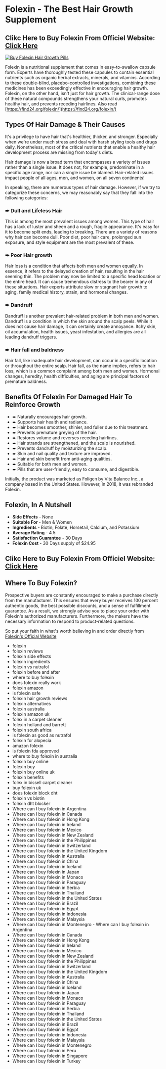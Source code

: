 # Folexin - The Best Hair Growth Supplement

## Clikc Here to Buy Folexin From Officiel Website: [Click Here](https://htm211.com/track.php?c=cmlkPTgwNzUzOCZhaWQ9NTUzNTgwMTQ)

<p><a href="https://htm211.com/track.php?c=cmlkPTgwNzUzOCZhaWQ9NTUzNTgwMTQ"><img src="https://find24.org/wp-content/uploads/2022/05/folexin_bottles-1000x600.webp" alt="Buy Folexin Hair Growth Pills" /></a></p>

Folexin is a nutritional supplement that comes in easy-to-swallow capsule form. Experts have thoroughly tested these capsules to contain essential nutrients such as organic herbal extracts, minerals, and vitamins. According to these double-blind, placebo-controlled investigations, combining these medicines has been exceedingly effective in encouraging hair growth.
Folexin, on the other hand, isn't just for hair growth. The clinical-range dose of these natural compounds strengthens your natural curls, promotes healthy hair, and prevents receding hairlines. Also read [https://find24.org/folexin/](https://find24.org/folexin/)

## Types Of Hair Damage & Their Causes
It's a privilege to have hair that's healthier, thicker, and stronger. Especially when we're under much stress and deal with harsh styling tools and drugs daily. Nonetheless, most of the critical nutrients that enable a healthy hair development process are missing from today's diets.

Hair damage is now a broad term that encompasses a variety of issues rather than a single issue. It does not, for example, predominate in a specific age range, nor can a single issue be blamed. Hair-related issues impact people of all ages, men, and women, on all seven continents!

In speaking, there are numerous types of hair damage. However, if we try to categorize these concerns, we may reasonably say that they fall into the following categories:

### ➨  Dull and Lifeless Hair
This is among the most prevalent issues among women. This type of hair has a lack of luster and sheen and a rough, fragile appearance. It's easy for it to become split ends, leading to breaking. There are a variety of reasons why hair can become dull. Poor diet, poor hair care, prolonged sun exposure, and style equipment are the most prevalent of these.

### ➨  Poor Hair growth
Hair loss is a condition that affects both men and women equally. In essence, it refers to the delayed creation of hair, resulting in the hair seeming thin. The problem may now be limited to a specific head location or the entire head. It can cause tremendous distress to the bearer in any of these situations. Hair experts attribute slow or stagnant hair growth to aging, family medical history, strain, and hormonal changes.

### ➨  Dandruff
Dandruff is another prevalent hair-related problem in both men and women. Dandruff is a condition in which the skin around the scalp peels. While it does not cause hair damage, it can certainly create annoyance. Itchy skin, oil accumulation, health issues, yeast infestation, and allergies are all leading dandruff triggers.

### ➨  Hair fall and baldness
Hair fall, like inadequate hair development, can occur in a specific location or throughout the entire scalp. Hair fall, as the name implies, refers to hair loss, which is a common complaint among both men and women. Hormonal changes, heredity, health difficulties, and aging are principal factors of premature baldness.

## Benefits Of Folexin For Damaged Hair To Reinforce Growth
- ➨  Naturally encourages hair growth.
- ➨  Supports hair health and radiance.
- ➨  Hair becomes smoother, shinier, and fuller due to this treatment.
- ➨  Prevents premature greying of the hair.
- ➨  Restores volume and reverses receding hairlines.
- ➨  Hair strands are strengthened, and the scalp is nourished.
- ➨  Prevents dandruff by moisturizing the scalp.
- ➨  Skin and nail quality and texture are improved.
- ➨  Hair and skin benefit from anti-aging qualities.
- ➨  Suitable for both men and women.
- ➨  Pills that are user-friendly, easy to consume, and digestible.

Initially, the product was marketed as Foligen by Vita Balance Inc., a company based in the United States. However, in 2018, it was rebranded Folexin.

## Folexin, In A Nutshell
- **Side Effects** - None
- **Suitable For** - Men & Women
- **Ingredients** - Biotin, Folate, Horsetail, Calcium, and Potassium
- **Average Rating** - 4.5
- **Satisfaction Guarantee** - 30 Days 
- **Folexin Cost** - 30 Days supply of $24.95

## Clikc Here to Buy Folexin From Officiel Website: [Click Here](https://htm211.com/track.php?c=cmlkPTgwNzUzOCZhaWQ9NTUzNTgwMTQ)

## Where To Buy Folexin?
Prospective buyers are constantly encouraged to make a purchase directly from the manufacturer. This ensures that every buyer receives 100 percent authentic goods, the best possible discounts, and a sense of fulfillment guarantee. As a result, we strongly advise you to place your order with Folexin's authorized manufacturers. Furthermore, the makers have the necessary information to respond to product-related questions.

So put your faith in what's worth believing in and order directly from [Folexin's Official Website](https://htm211.com/track.php?c=cmlkPTgwNzUzOCZhaWQ9NTUzNTgwMTQ)

- folexin
- folexin reviews
- folexin side effects
- folexin ingredients
- folexin vs nutrafol
- folexin before and after
- where to buy folexin
- does folexin really work
- folexin amazon
- is folexin safe
- folexin hair growth reviews
- folexin alternatives
- folexin australia
- folexin amazon uk
- folex in a carpet cleaner
- folexin holland and barrett
- folexin south africa
- is folexin as good as nutrafol
- folexin for alopecia
- amazon folexin
- is folexin fda approved
- where to buy folexin in australia
- folexin buy online
- folexin buy
- folexin buy online uk
- folexin benefits
- folex in bissell carpet cleaner
- buy folexin uk
- does folexin block dht
- folexin vs biotin
- folexin dht blocker
- Where can I buy folexin in Argentina 
- Where can I buy folexin in Canada
- Where can I buy folexin in Hong Kong
- Where can I buy folexin in Ireland
- Where can I buy folexin in Mexico
- Where can I buy folexin in New Zealand
- Where can I buy folexin in the Philippines
- Where can I buy folexin in Switzerland
- Where can I buy folexin in the United Kingdom
- Where can I buy folexin in Australia
- Where can I buy folexin in China
- Where can I buy folexin in Iceland
- Where can I buy folexin in Japan
- Where can I buy folexin in Monaco
- Where can I buy folexin in Paraguay
- Where can I buy folexin in Serbia
- Where can I buy folexin in Thailand
- Where can I buy folexin in the United States
- Where can I buy folexin in Brazil
- Where can I buy folexin in Egypt
- Where can I buy folexin in Indonesia
- Where can I buy folexin in Malaysia
- Where can I buy folexin in Montenegro - Where can I buy folexin in Argentina
- Where can I buy folexin in Canada
- Where can I buy folexin in Hong Kong
- Where can I buy folexin in Ireland
- Where can I buy folexin in Mexico
- Where can I buy folexin in New Zealand
- Where can I buy folexin in the Philippines
- Where can I buy folexin in Switzerland 
- Where can I buy folexin in the United Kingdom
- Where can I buy folexin in Australia 
- Where can I buy folexin in China 
- Where can I buy folexin in Iceland
- Where can I buy folexin in Japan 
- Where can I buy folexin in Monaco
- Where can I buy folexin in Paraguay
- Where can I buy folexin in Serbia 
- Where can I buy folexin in Thailand 
- Where can I buy folexin in the United States
- Where can I buy folexin in Brazil 
- Where can I buy folexin in Egypt 
- Where can I buy folexin in Indonesia
- Where can I buy folexin in Malaysia
- Where can I buy folexin in Montenegro
- Where can I buy folexin in Peru
- Where can I buy folexin in Singapore
- Where can I buy folexin in Turkey
